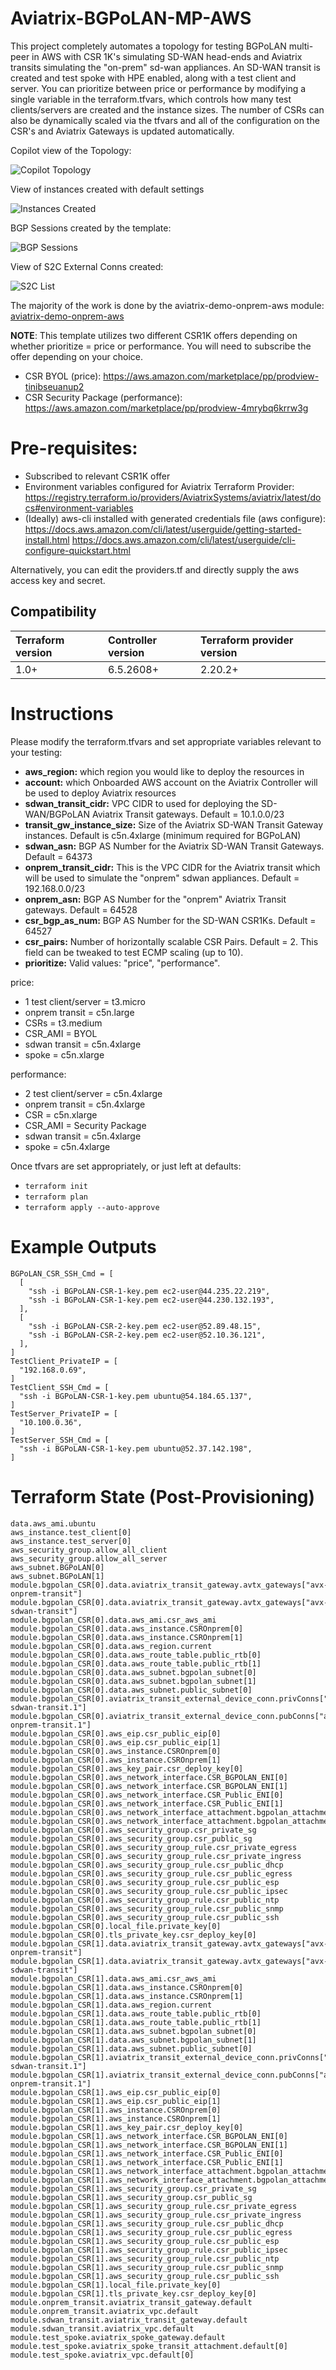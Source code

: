 # Aviatrix-BGPoLAN-MP-AWS

This project completely automates a topology for testing BGPoLAN multi-peer in AWS with CSR 1K's simulating SD-WAN head-ends and Aviatrix transits simulating the "on-prem" sd-wan appliances. An SD-WAN transit is created and test spoke with HPE enabled, along with a test client and server. You can prioritize between price or performance by modifying a single variable in the terraform.tfvars, which controls how many test clients/servers are created and the instance sizes. The number of CSRs can also be dynamically scaled via the tfvars and all of the configuration on the CSR's and Aviatrix Gateways is updated automatically.

Copilot view of the Topology:

![Copilot Topology](copilot_topology.png)

View of instances created with default settings

![Instances Created](instance_list.png)

BGP Sessions created by the template:

![BGP Sessions](bgp_sessions.png)

View of S2C External Conns created:

![S2C List](s2c_list.png)

The majority of the work is done by the aviatrix-demo-onprem-aws module: [aviatrix-demo-onprem-aws](https://github.com/gleyfer/aviatrix-demo-onprem-aws) 

**NOTE**: This template utilizes two different CSR1K offers depending on whether prioritize = price or performance. You will need to subscribe the offer depending on your choice.
- CSR BYOL (price): https://aws.amazon.com/marketplace/pp/prodview-tinibseuanup2
- CSR Security Package (performance): https://aws.amazon.com/marketplace/pp/prodview-4mrybq6krrw3g

# Pre-requisites:

- Subscribed to relevant CSR1K offer
- Environment variables configured for Aviatrix Terraform Provider: 
https://registry.terraform.io/providers/AviatrixSystems/aviatrix/latest/docs#environment-variables
- (Ideally) aws-cli installed with generated credentials file (aws configure):
https://docs.aws.amazon.com/cli/latest/userguide/getting-started-install.html
https://docs.aws.amazon.com/cli/latest/userguide/cli-configure-quickstart.html

Alternatively, you can edit the providers.tf and directly supply the aws access key and secret.

## Compatibility
Terraform version | Controller version | Terraform provider version
:--- | :--- | :---
1.0+ | 6.5.2608+ | 2.20.2+

# Instructions

Please modify the terraform.tfvars and set appropriate variables relevant to your testing:

- **aws_region:** which region you would like to deploy the resources in
- **account:** which Onboarded AWS account on the Aviatrix Controller will be used to deploy Aviatrix resources
- **sdwan_transit_cidr:** VPC CIDR to used for deploying the SD-WAN/BGPoLAN Aviatrix Transit gateways. Default = 10.1.0.0/23
- **transit_gw_instance_size:** Size of the Aviatrix SD-WAN Transit Gateway instances. Default is c5n.4xlarge (minimum required for BGPoLAN)
- **sdwan_asn:** BGP AS Number for the Aviatrix SD-WAN Transit Gateways. Default = 64373
- **onprem_transit_cidr:** This is the VPC CIDR for the Aviatrix transit which will be used to simulate the "onprem" sdwan appliances. Default = 192.168.0.0/23
- **onprem_asn:** BGP AS Number for the "onprem" Aviatrix Transit gateways. Default = 64528
- **csr_bgp_as_num:** BGP AS Number for the SD-WAN CSR1Ks. Default = 64527
- **csr_pairs:** Number of horizontally scalable CSR Pairs. Default = 2. This field can be tweaked to test ECMP scaling (up to 10).
- **prioritize:** Valid values: "price", "performance".

price: 
- 1 test client/server = t3.micro 
- onprem transit = c5n.large 
- CSRs = t3.medium 
- CSR_AMI = BYOL 
- sdwan transit = c5n.4xlarge 
- spoke = c5n.xlarge

performance:
- 2 test client/server = c5n.4xlarge 
- onprem transit = c5n.4xlarge 
- CSR = c5n.xlarge 
- CSR_AMI = Security Package 
- sdwan transit = c5n.4xlarge 
- spoke = c5n.4xlarge

Once tfvars are set appropriately, or just left at defaults:

- ```terraform init```
- ```terraform plan```
- ```terraform apply --auto-approve```

# Example Outputs

```
BGPoLAN_CSR_SSH_Cmd = [
  [
    "ssh -i BGPoLAN-CSR-1-key.pem ec2-user@44.235.22.219",
    "ssh -i BGPoLAN-CSR-1-key.pem ec2-user@44.230.132.193",
  ],
  [
    "ssh -i BGPoLAN-CSR-2-key.pem ec2-user@52.89.48.15",
    "ssh -i BGPoLAN-CSR-2-key.pem ec2-user@52.10.36.121",
  ],
]
TestClient_PrivateIP = [
  "192.168.0.69",
]
TestClient_SSH_Cmd = [
  "ssh -i BGPoLAN-CSR-1-key.pem ubuntu@54.184.65.137",
]
TestServer_PrivateIP = [
  "10.100.0.36",
]
TestServer_SSH_Cmd = [
  "ssh -i BGPoLAN-CSR-1-key.pem ubuntu@52.37.142.198",
]
```

# Terraform State (Post-Provisioning)

```
data.aws_ami.ubuntu
aws_instance.test_client[0]
aws_instance.test_server[0]
aws_security_group.allow_all_client
aws_security_group.allow_all_server
aws_subnet.BGPoLAN[0]
aws_subnet.BGPoLAN[1]
module.bgpolan_CSR[0].data.aviatrix_transit_gateway.avtx_gateways["avx-onprem-transit"]
module.bgpolan_CSR[0].data.aviatrix_transit_gateway.avtx_gateways["avx-sdwan-transit"]
module.bgpolan_CSR[0].data.aws_ami.csr_aws_ami
module.bgpolan_CSR[0].data.aws_instance.CSROnprem[0]
module.bgpolan_CSR[0].data.aws_instance.CSROnprem[1]
module.bgpolan_CSR[0].data.aws_region.current
module.bgpolan_CSR[0].data.aws_route_table.public_rtb[0]
module.bgpolan_CSR[0].data.aws_route_table.public_rtb[1]
module.bgpolan_CSR[0].data.aws_subnet.bgpolan_subnet[0]
module.bgpolan_CSR[0].data.aws_subnet.bgpolan_subnet[1]
module.bgpolan_CSR[0].data.aws_subnet.public_subnet[0]
module.bgpolan_CSR[0].aviatrix_transit_external_device_conn.privConns["avx-sdwan-transit.1"]
module.bgpolan_CSR[0].aviatrix_transit_external_device_conn.pubConns["avx-onprem-transit.1"]
module.bgpolan_CSR[0].aws_eip.csr_public_eip[0]
module.bgpolan_CSR[0].aws_eip.csr_public_eip[1]
module.bgpolan_CSR[0].aws_instance.CSROnprem[0]
module.bgpolan_CSR[0].aws_instance.CSROnprem[1]
module.bgpolan_CSR[0].aws_key_pair.csr_deploy_key[0]
module.bgpolan_CSR[0].aws_network_interface.CSR_BGPOLAN_ENI[0]
module.bgpolan_CSR[0].aws_network_interface.CSR_BGPOLAN_ENI[1]
module.bgpolan_CSR[0].aws_network_interface.CSR_Public_ENI[0]
module.bgpolan_CSR[0].aws_network_interface.CSR_Public_ENI[1]
module.bgpolan_CSR[0].aws_network_interface_attachment.bgpolan_attachment[0]
module.bgpolan_CSR[0].aws_network_interface_attachment.bgpolan_attachment[1]
module.bgpolan_CSR[0].aws_security_group.csr_private_sg
module.bgpolan_CSR[0].aws_security_group.csr_public_sg
module.bgpolan_CSR[0].aws_security_group_rule.csr_private_egress
module.bgpolan_CSR[0].aws_security_group_rule.csr_private_ingress
module.bgpolan_CSR[0].aws_security_group_rule.csr_public_dhcp
module.bgpolan_CSR[0].aws_security_group_rule.csr_public_egress
module.bgpolan_CSR[0].aws_security_group_rule.csr_public_esp
module.bgpolan_CSR[0].aws_security_group_rule.csr_public_ipsec
module.bgpolan_CSR[0].aws_security_group_rule.csr_public_ntp
module.bgpolan_CSR[0].aws_security_group_rule.csr_public_snmp
module.bgpolan_CSR[0].aws_security_group_rule.csr_public_ssh
module.bgpolan_CSR[0].local_file.private_key[0]
module.bgpolan_CSR[0].tls_private_key.csr_deploy_key[0]
module.bgpolan_CSR[1].data.aviatrix_transit_gateway.avtx_gateways["avx-onprem-transit"]
module.bgpolan_CSR[1].data.aviatrix_transit_gateway.avtx_gateways["avx-sdwan-transit"]
module.bgpolan_CSR[1].data.aws_ami.csr_aws_ami
module.bgpolan_CSR[1].data.aws_instance.CSROnprem[0]
module.bgpolan_CSR[1].data.aws_instance.CSROnprem[1]
module.bgpolan_CSR[1].data.aws_region.current
module.bgpolan_CSR[1].data.aws_route_table.public_rtb[0]
module.bgpolan_CSR[1].data.aws_route_table.public_rtb[1]
module.bgpolan_CSR[1].data.aws_subnet.bgpolan_subnet[0]
module.bgpolan_CSR[1].data.aws_subnet.bgpolan_subnet[1]
module.bgpolan_CSR[1].data.aws_subnet.public_subnet[0]
module.bgpolan_CSR[1].aviatrix_transit_external_device_conn.privConns["avx-sdwan-transit.1"]
module.bgpolan_CSR[1].aviatrix_transit_external_device_conn.pubConns["avx-onprem-transit.1"]
module.bgpolan_CSR[1].aws_eip.csr_public_eip[0]
module.bgpolan_CSR[1].aws_eip.csr_public_eip[1]
module.bgpolan_CSR[1].aws_instance.CSROnprem[0]
module.bgpolan_CSR[1].aws_instance.CSROnprem[1]
module.bgpolan_CSR[1].aws_key_pair.csr_deploy_key[0]
module.bgpolan_CSR[1].aws_network_interface.CSR_BGPOLAN_ENI[0]
module.bgpolan_CSR[1].aws_network_interface.CSR_BGPOLAN_ENI[1]
module.bgpolan_CSR[1].aws_network_interface.CSR_Public_ENI[0]
module.bgpolan_CSR[1].aws_network_interface.CSR_Public_ENI[1]
module.bgpolan_CSR[1].aws_network_interface_attachment.bgpolan_attachment[0]
module.bgpolan_CSR[1].aws_network_interface_attachment.bgpolan_attachment[1]
module.bgpolan_CSR[1].aws_security_group.csr_private_sg
module.bgpolan_CSR[1].aws_security_group.csr_public_sg
module.bgpolan_CSR[1].aws_security_group_rule.csr_private_egress
module.bgpolan_CSR[1].aws_security_group_rule.csr_private_ingress
module.bgpolan_CSR[1].aws_security_group_rule.csr_public_dhcp
module.bgpolan_CSR[1].aws_security_group_rule.csr_public_egress
module.bgpolan_CSR[1].aws_security_group_rule.csr_public_esp
module.bgpolan_CSR[1].aws_security_group_rule.csr_public_ipsec
module.bgpolan_CSR[1].aws_security_group_rule.csr_public_ntp
module.bgpolan_CSR[1].aws_security_group_rule.csr_public_snmp
module.bgpolan_CSR[1].aws_security_group_rule.csr_public_ssh
module.bgpolan_CSR[1].local_file.private_key[0]
module.bgpolan_CSR[1].tls_private_key.csr_deploy_key[0]
module.onprem_transit.aviatrix_transit_gateway.default
module.onprem_transit.aviatrix_vpc.default
module.sdwan_transit.aviatrix_transit_gateway.default
module.sdwan_transit.aviatrix_vpc.default
module.test_spoke.aviatrix_spoke_gateway.default
module.test_spoke.aviatrix_spoke_transit_attachment.default[0]
module.test_spoke.aviatrix_vpc.default[0]
```
